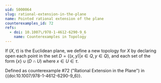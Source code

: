 ```yaml
---
uid: S000064
slug: rational-extension-in-the-plane
name: Pointed rational extension of the plane
counterexamples_id: 72
refs:
  - doi: 10.1007\/978-1-4612-6290-9_6
    name: Counterexamples in Topology
---
```

If $(X,\tau)$ is the Euclidean plane, we define a new topology for $X$ by declaring open each point in the set $D = \{(x,y) | x \in Q, y \in Q\}$, and each set of the form $\{x\} \cup (D \cap U)$ where $x \in U \in \tau$.

Defined as counterexample #72 ("Rational Extension in the Plane")
in {{doi:10.1007\/978-1-4612-6290-9_6}}.
